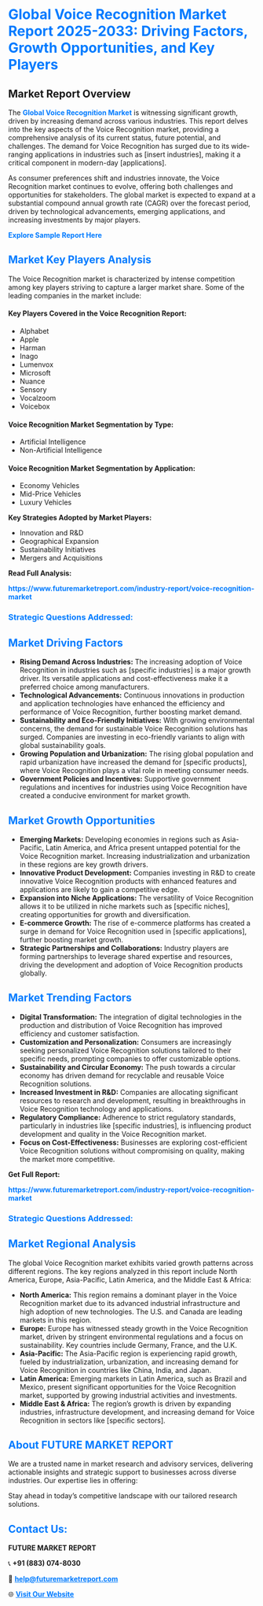 <h1 style="color: #007BFF;">Global Voice Recognition Market Report 2025-2033: Driving Factors, Growth Opportunities, and Key Players</h1>

<section id="overview">
<h2>Market Report Overview</h2>
<p>The <a href="https://www.futuremarketreport.com/industry-report/voice-recognition-market" style="color: #007BFF; text-decoration: none;"><strong>Global Voice Recognition Market</strong></a> is witnessing significant growth, driven by increasing demand across various industries. This report delves into the key aspects of the Voice Recognition market, providing a comprehensive analysis of its current status, future potential, and challenges. The demand for Voice Recognition has surged due to its wide-ranging applications in industries such as [insert industries], making it a critical component in modern-day [applications].</p>
<p>As consumer preferences shift and industries innovate, the Voice Recognition market continues to evolve, offering both challenges and opportunities for stakeholders. The global market is expected to expand at a substantial compound annual growth rate (CAGR) over the forecast period, driven by technological advancements, emerging applications, and increasing investments by major players.</p>
</section>

<section id="overview">
<p><a href="https://www.futuremarketreport.com/request-sample/reportId=108129" style="color: #007BFF; text-decoration: none;"><strong>Explore Sample Report Here</strong></a></p>
</section>

<section id="key-players">
<h2 style="color: #007BFF;">Market Key Players Analysis</h2>
<p>The Voice Recognition market is characterized by intense competition among key players striving to capture a larger market share. Some of the leading companies in the market include:</p>
<h4>Key Players Covered in the Voice Recognition Report:</h4>
<ul><li>Alphabet</li><li>Apple</li><li>Harman</li><li>Inago</li><li>Lumenvox</li><li>Microsoft</li><li>Nuance</li><li>Sensory</li><li>Vocalzoom</li><li>Voicebox</li></ul>
<h4>Voice Recognition Market Segmentation by Type:</h4>
<ul><li>Artificial Intelligence</li><li>Non-Artificial Intelligence</li></ul>

<h4>Voice Recognition Market Segmentation by Application:</h4>
<ul><li>Economy Vehicles</li><li>Mid-Price Vehicles</li><li>Luxury Vehicles</li></ul>
<p><strong>Key Strategies Adopted by Market Players:</strong></p>
<ul>
<li>Innovation and R&D</li>
<li>Geographical Expansion</li>
<li>Sustainability Initiatives</li>
<li>Mergers and Acquisitions</li>
</ul>
</section>

<section>
<p><strong>Read Full Analysis: </strong></p><a href="https://www.futuremarketreport.com/industry-report/voice-recognition-market" style="color: #007BFF; text-decoration: none;"><strong>https://www.futuremarketreport.com/industry-report/voice-recognition-market</strong></a>
<h3 style="color: #007BFF;">Strategic Questions Addressed:</h3>
</section>

<section id="driving-factors">
<h2 style="color: #007BFF;">Market Driving Factors</h2>
<ul>
<li><strong>Rising Demand Across Industries:</strong> The increasing adoption of Voice Recognition in industries such as [specific industries] is a major growth driver. Its versatile applications and cost-effectiveness make it a preferred choice among manufacturers.</li>
<li><strong>Technological Advancements:</strong> Continuous innovations in production and application technologies have enhanced the efficiency and performance of Voice Recognition, further boosting market demand.</li>
<li><strong>Sustainability and Eco-Friendly Initiatives:</strong> With growing environmental concerns, the demand for sustainable Voice Recognition solutions has surged. Companies are investing in eco-friendly variants to align with global sustainability goals.</li>
<li><strong>Growing Population and Urbanization:</strong> The rising global population and rapid urbanization have increased the demand for [specific products], where Voice Recognition plays a vital role in meeting consumer needs.</li>
<li><strong>Government Policies and Incentives:</strong> Supportive government regulations and incentives for industries using Voice Recognition have created a conducive environment for market growth.</li>
</ul>
</section>

<section id="growth-opportunities">
<h2 style="color: #007BFF;">Market Growth Opportunities</h2>
<ul>
<li><strong>Emerging Markets:</strong> Developing economies in regions such as Asia-Pacific, Latin America, and Africa present untapped potential for the Voice Recognition market. Increasing industrialization and urbanization in these regions are key growth drivers.</li>
<li><strong>Innovative Product Development:</strong> Companies investing in R&D to create innovative Voice Recognition products with enhanced features and applications are likely to gain a competitive edge.</li>
<li><strong>Expansion into Niche Applications:</strong> The versatility of Voice Recognition allows it to be utilized in niche markets such as [specific niches], creating opportunities for growth and diversification.</li>
<li><strong>E-commerce Growth:</strong> The rise of e-commerce platforms has created a surge in demand for Voice Recognition used in [specific applications], further boosting market growth.</li>
<li><strong>Strategic Partnerships and Collaborations:</strong> Industry players are forming partnerships to leverage shared expertise and resources, driving the development and adoption of Voice Recognition products globally.</li>
</ul>
</section>

<section id="trending-factors">
<h2 style="color: #007BFF;">Market Trending Factors</h2>
<ul>
<li><strong>Digital Transformation:</strong> The integration of digital technologies in the production and distribution of Voice Recognition has improved efficiency and customer satisfaction.</li>
<li><strong>Customization and Personalization:</strong> Consumers are increasingly seeking personalized Voice Recognition solutions tailored to their specific needs, prompting companies to offer customizable options.</li>
<li><strong>Sustainability and Circular Economy:</strong> The push towards a circular economy has driven demand for recyclable and reusable Voice Recognition solutions.</li>
<li><strong>Increased Investment in R&D:</strong> Companies are allocating significant resources to research and development, resulting in breakthroughs in Voice Recognition technology and applications.</li>
<li><strong>Regulatory Compliance:</strong> Adherence to strict regulatory standards, particularly in industries like [specific industries], is influencing product development and quality in the Voice Recognition market.</li>
<li><strong>Focus on Cost-Effectiveness:</strong> Businesses are exploring cost-efficient Voice Recognition solutions without compromising on quality, making the market more competitive.</li>
</ul>
</section>

<section>
<p><strong>Get Full Report: </strong></p><a href="https://www.futuremarketreport.com/industry-report/voice-recognition-market" style="color: #007BFF; text-decoration: none;"><strong>https://www.futuremarketreport.com/industry-report/voice-recognition-market</strong></a>
<h3 style="color: #007BFF;">Strategic Questions Addressed:</h3>
</section>


<section id="regional-analysis">
<h2 style="color: #007BFF;">Market Regional Analysis</h2>
<p>The global Voice Recognition market exhibits varied growth patterns across different regions. The key regions analyzed in this report include North America, Europe, Asia-Pacific, Latin America, and the Middle East & Africa:</p>
<ul>
<li><strong>North America:</strong> This region remains a dominant player in the Voice Recognition market due to its advanced industrial infrastructure and high adoption of new technologies. The U.S. and Canada are leading markets in this region.</li>
<li><strong>Europe:</strong> Europe has witnessed steady growth in the Voice Recognition market, driven by stringent environmental regulations and a focus on sustainability. Key countries include Germany, France, and the U.K.</li>
<li><strong>Asia-Pacific:</strong> The Asia-Pacific region is experiencing rapid growth, fueled by industrialization, urbanization, and increasing demand for Voice Recognition in countries like China, India, and Japan.</li>
<li><strong>Latin America:</strong> Emerging markets in Latin America, such as Brazil and Mexico, present significant opportunities for the Voice Recognition market, supported by growing industrial activities and investments.</li>
<li><strong>Middle East & Africa:</strong> The region’s growth is driven by expanding industries, infrastructure development, and increasing demand for Voice Recognition in sectors like [specific sectors].</li>
</ul>
</section>

<footer>
<h2 style="color: #007BFF;">About FUTURE MARKET REPORT</h2>
<p>We are a trusted name in market research and advisory services, delivering actionable insights and strategic support to businesses across diverse industries. Our expertise lies in offering:</p>

<p>Stay ahead in today’s competitive landscape with our tailored research solutions.</p>

<h2 style="color: #007BFF;">Contact Us:</h2>
<p><strong>FUTURE MARKET REPORT</strong></p>
<p>📞 <strong>+91 (883) 074-8030</strong></p>
<p>📧 <strong><a href="mailto:help@futuremarketreport.com" style="color: #007BFF;">help@futuremarketreport.com</a></strong></p>
<p>🌐 <strong><a href="https://www.futuremarketreport.com/" style="color: #007BFF;">Visit Our Website</a></strong></p>
</footer>